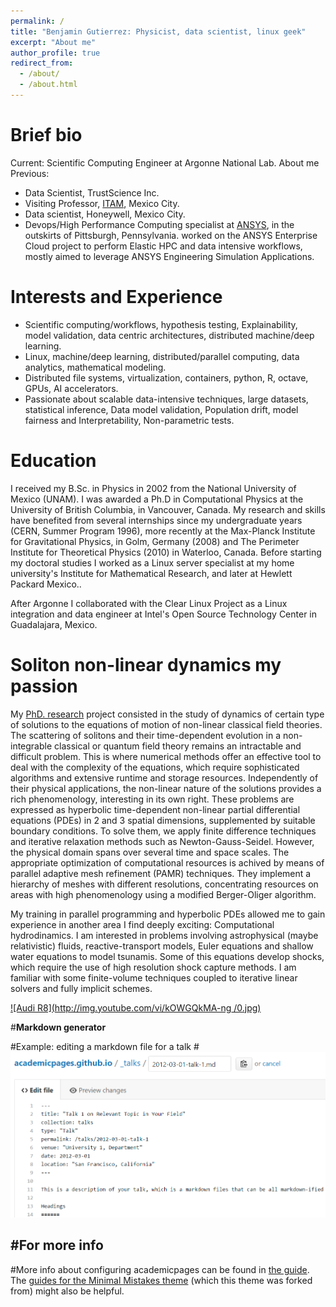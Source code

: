 ```yaml
---
permalink: /
title: "Benjamin Gutierrez: Physicist, data scientist, linux geek"
excerpt: "About me"
author_profile: true
redirect_from: 
  - /about/
  - /about.html
---
```


Brief bio
======

Current: Scientific Computing Engineer at Argonne National Lab. About me
Previous:
 - Data Scientist, TrustScience Inc.
 - Visiting Professor, [ITAM](http://www.itam.mx), Mexico City.
 - Data scientist, Honeywell, Mexico City.
 - Devops/High Performance Computing specialist at [ANSYS](http://www.ansys.com), in the outskirts of Pittsburgh, Pennsylvania. worked on the ANSYS Enterprise Cloud project to perform Elastic HPC and data intensive workflows, mostly aimed to leverage ANSYS Engineering Simulation Applications. 

Interests and Experience
======

- Scientific computing/workflows, hypothesis testing, Explainability, model validation, data centric architectures, distributed machine/deep learning. 
- Linux, machine/deep learning, distributed/parallel computing, data analytics, mathematical modeling. 
- Distributed file systems, virtualization, containers, python, R, octave, GPUs, AI accelerators. 
- Passionate about scalable data-intensive techniques, large datasets, statistical inference, Data model validation, Population drift, model fairness and Interpretability, Non-parametric tests.




Education
======

I received my B.Sc. in Physics in 2002 from the National University of Mexico (UNAM). I was awarded a Ph.D in Computational Physics at the University of British Columbia, in Vancouver, Canada. My research and skills have benefited from several internships since my undergraduate years (CERN, Summer Program 1996), more recently at the Max-Planck Institute for Gravitational Physics, in Golm, Germany (2008) and The Perimeter Institute for Theoretical Physics (2010) in Waterloo, Canada. Before starting my doctoral studies I worked as a Linux server specialist at my home university's Institute for Mathematical Research, and later at Hewlett Packard Mexico..

After Argonne I collaborated with the Clear Linux Project as a Linux integration and data engineer at Intel's Open Source Technology Center in Guadalajara, Mexico.

Soliton non-linear dynamics my passion
======

My [PhD. research](http://circle.ubc.ca/handle/2429/44527) project consisted in the study of dynamics of certain type of solutions to the equations of motion of non-linear classical field theories. The scattering of solitons and their time-dependent evolution in a non-integrable classical or quantum field theory remains an intractable and difficult problem. This is where numerical methods offer an effective tool to deal with the complexity of the equations, which require sophisticated algorithms and extensive runtime and storage resources. Independently of their physical applications, the non-linear nature of the solutions provides a rich phenomenology, interesting in its own right.
These problems are expressed as hyperbolic time-dependent non-linear partial differential equations (PDEs) in 2 and 3 spatial dimensions, supplemented by suitable  boundary conditions. To solve them, we apply finite difference techniques and iterative relaxation methods such as Newton-Gauss-Seidel. However, the physical domain spans over several time and space scales. The appropriate optimization of computational resources is achived by means of parallel adaptive mesh refinement (PAMR) techniques. They implement a hierarchy of meshes with different resolutions, concentrating resources on areas with high phenomenology using a modified Berger-Oliger algorithm.

My training in parallel programming and hyperbolic PDEs allowed me to gain experience in another area I find deeply exciting: Computational hydrodinamics. I am interested in problems involving astrophysical (maybe relativistic) fluids, reactive-transport models, Euler equations and shallow water equations to model tsunamis. Some of this equations develop shocks, which require the use of high resolution shock capture methods. I am familiar with some finite-volume techniques coupled to iterative linear solvers and fully implicit schemes. 

[![Audi R8](http://img.youtube.com/vi/kOWGQkMA-ng /0.jpg)](https://youtu.be/kOWGQkMA-ng "Q-Ball collision right-angle scattering v=0.6")



#**Markdown generator**


#Example: editing a markdown file for a talk
#![Editing a markdown file for a talk](/images/editing-talk.png)

#For more info
------
#More info about configuring academicpages can be found in [the guide](https://academicpages.github.io/markdown/). The [guides for the Minimal Mistakes theme](https://mmistakes.github.io/minimal-mistakes/docs/configuration/) (which this theme was forked from) might also be helpful.
